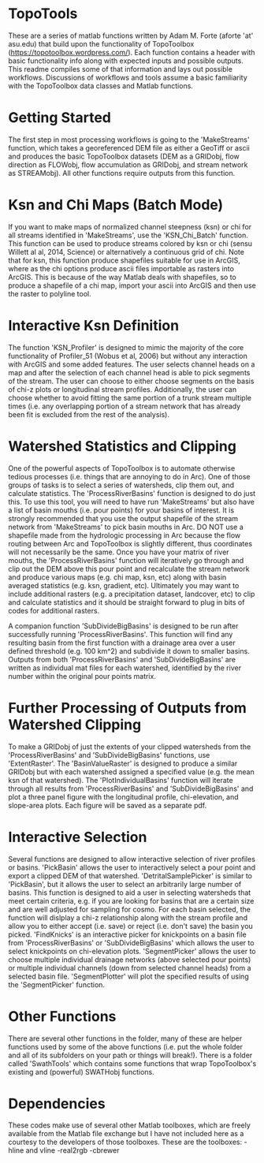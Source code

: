 # TopoTools
These are a series of matlab functions written by Adam M. Forte (aforte 'at' asu.edu) that build upon the functionality of TopoToolbox (https://topotoolbox.wordpress.com/). Each function contains a header with basic functionality info along with expected inputs and possible outputs. This readme compiles some of that information and lays out possible workflows. Discussions of workflows and tools assume a basic familiarity with the TopoToolbox data classes and Matlab functions.

# Getting Started
The first step in most processing workflows is going to the 'MakeStreams' function, which takes a georeferenced DEM file as either a GeoTiff or ascii and produces the basic TopoToolbox datasets (DEM as a GRIDobj, flow direction as FLOWobj, flow accumulation as GRIDobj, and stream network as STREAMobj). All other functions require outputs from this function.


# Ksn and Chi Maps (Batch Mode)
If you want to make maps of normalized channel steepness (ksn) or chi for all streams identified in 'MakeStreams', use the 'KSN_Chi_Batch' function. This function can be used to produce streams colored by ksn or chi (sensu Willett al al, 2014, Science) or alternatively a continuous grid of chi. Note that for ksn, this function produce shapefiles suitable for use in ArcGIS, where as the chi options produce ascii files importable as rasters into ArcGIS. This is because of the way Matlab deals with shapefiles, so to produce a shapefile of a chi map, import your ascii into ArcGIS and then use the raster to polyline tool.

# Interactive Ksn Definition
The function 'KSN_Profiler' is designed to mimic the majority of the core functionality of Profiler_51 (Wobus et al, 2006) but without any interaction with ArcGIS and some added features. The user selects channel heads on a map and after the selection of each channel head is able to pick segments of the stream. The user can choose to either choose segments on the basis of chi-z plots or longitudinal stream profiles. Additionally, the user can choose whether to avoid fitting the same portion of a trunk stream multiple times (i.e. any overlapping portion of a stream network that has already been fit is excluded from the rest of the analysis).

# Watershed Statistics and Clipping
One of the powerful aspects of TopoToolbox is to automate otherwise tedious processes (i.e. things that are annoying to do in Arc). One of those groups of tasks is to select a series of watersheds, clip them out, and calculate statistics. The 'ProcessRiverBasins' function is designed to do just this. To use this tool, you will need to have run 'MakeStreams' but also have a list of basin mouths (i.e. pour points) for your basins of interest. It is strongly recommended that you use the output shapefile of the stream network from 'MakeStreams' to pick basin mouths in Arc. DO NOT use a shapefile made from the hydrologic processing in Arc because the flow routing between Arc and TopoToolbox is slightly different, thus coordinates will not necessarily be the same. Once you have your matrix of river mouths, the 'ProcessRiverBasins' function will iteratively go through and clip out the DEM above this pour point and recalculate the stream network and produce various maps (e.g. chi map, ksn, etc) along with basin averaged statistics (e.g. ksn, gradient, etc). Ultimately you may want to include additional rasters (e.g. a precipitation dataset, landcover, etc) to clip and calculate statistics and it should be straight forward to plug in bits of codes for additional rasters. 

A companion function 'SubDivideBigBasins' is designed to be run after successfully running 'ProcessRiverBasins'. This function will find any resulting basin from the first function with a drainage area over a user defined threshold  (e.g. 100 km^2) and subdivide it down to smaller basins. Outputs from both 'ProcessRiverBasins' and 'SubDivideBigBasins' are written as individual mat files for each watershed, identified by the river number within the original pour points matrix.

# Further Processing of Outputs from Watershed Clipping
To make a GRIDobj of just the extents of your clipped watersheds from the 'ProcessRiverBasins' and 'SubDivideBigBasins' functions, use 'ExtentRaster'. The 'BasinValueRaster' is designed to produce a similar GRIDobj but with each watershed assigned a specified value (e.g. the mean ksn of that watershed). The 'PlotIndividualBasins' function will iterate through all results from 'ProcessRiverBasins' and 'SubDivideBigBasins' and plot a three panel figure with the longitudinal profile, chi-elevation, and slope-area plots. Each figure will be saved as a separate pdf.

# Interactive Selection 
Several functions are designed to allow interactive selection of river profiles or basins. 'PickBasin' allows the user to interactively select a pour point and export a clipped DEM of that watershed. 'DetritalSamplePicker' is similar to 'PickBasin', but it allows the user to select an arbitrarily large number of basins. This function is designed to aid a user in selecting watersheds that meet certain criteria, e.g. if you are looking for basins that are a certain size and are well adjusted for sampling for cosmo. For each basin selected, the function will dislplay a chi-z relationship along with the stream profile and allow you to either accept (i.e. save) or reject (i.e. don't save) the basin you picked. 'FindKnicks' is an interactive picker for knickpoints on a basin file from 'ProcessRiverBasins' or 'SubDivideBigBasins' which allows the user to select knickpoints on chi-elevation plots. 'SegmentPicker' allows the user to choose multiple individual drainage networks (above selected pour points) or multiple individual channels (down from selected channel heads) from a selected basin file. 'SegmentPlotter' will plot the specified results of using the 'SegmentPicker' function.

# Other Functions
There are several other functions in the folder, many of these are helper functions used by some of the above functions (i.e. put the whole folder and all of its subfolders on your path or things will break!). There is a folder called 'SwathTools' which contains some functions that wrap TopoToolbox's existing and (powerful) SWATHobj functions.

# Dependencies
These codes make use of several other Matlab toolboxes, which are freely available from the Matlab file exchange but I have not included here as a courtesy to the developers of those toolboxes. These are the toolboxes:
-hline and vline
-real2rgb
-cbrewer
